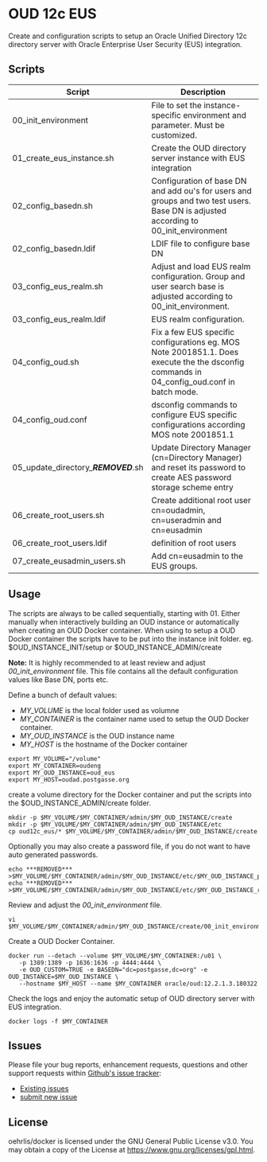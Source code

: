# OUD 12c EUS

Create and configuration scripts to setup an Oracle Unified Directory 12c directory server with Oracle Enterprise User Security (EUS) integration.

## Scripts

| Script                         | Description                                                                                                                               |
| ------------------------------ | ----------------------------------------------------------------------------------------------------------------------------------------- |
| 00_init_environment            | File to set the instance-specific environment and parameter. Must be customized.                                                          |
| 01_create_eus_instance.sh      | Create the OUD directory server instance with EUS integration                                                                             |
| 02_config_basedn.sh            | Configuration of base DN and add ou's for users and groups and two test users. Base DN is adjusted according to 00_init_environment       |
| 02_config_basedn.ldif          | LDIF file to configure base DN                                                                                                            |
| 03_config_eus_realm.sh         | Adjust and load EUS realm configuration. Group and user search base is adjusted according to 00_init_environment.                         |
| 03_config_eus_realm.ldif       | EUS realm configuration.                                                                                                                  |
| 04_config_oud.sh               | Fix a few EUS specific configurations eg. MOS Note 2001851.1. Does execute the the dsconfig commands in 04_config_oud.conf in batch mode. |
| 04_config_oud.conf             | dsconfig commands to configure EUS specific configurations according MOS note 2001851.1                                                   |
| 05_update_directory_***REMOVED***.sh | Update Directory Manager (cn=Directory Manager) and reset its password to create AES password storage scheme entry                        |
| 06_create_root_users.sh        | Create additional root user cn=oudadmin, cn=useradmin and cn=eusadmin                                                                     |
| 06_create_root_users.ldif      | definition of root users                                                                                                                  |
| 07_create_eusadmin_users.sh    | Add cn=eusadmin to the EUS groups.                                                                                                        |

## Usage

The scripts are always to be called sequentially, starting with 01. Either manually when interactively building an OUD instance or automatically when creating an OUD Docker container. When using to setup a OUD Docker container the scripts have to be put into the instance init folder. eg. $OUD_INSTANCE_INIT/setup or $OUD_INSTANCE_ADMIN/create 

**Note:** It is highly recommended to at least review and adjust _00_init_environment_ file. This file contains all the default configuration values like Base DN, ports etc.

Define a bunch of default values:
* _MY_VOLUME_ is the local folder used as volumne
* _MY_CONTAINER_ is the container name used to setup the OUD Docker container.
* _MY_OUD_INSTANCE_ is the OUD instance name
* _MY_HOST_ is the hostname of the Docker container
```
export MY_VOLUME="/volume"
export MY_CONTAINER=oudeng
export MY_OUD_INSTANCE=oud_eus
export MY_HOST=oudad.postgasse.org
```

create a volume directory for the Docker container and put the scripts into the $OUD_INSTANCE_ADMIN/create folder. 
```
mkdir -p $MY_VOLUME/$MY_CONTAINER/admin/$MY_OUD_INSTANCE/create
mkdir -p $MY_VOLUME/$MY_CONTAINER/admin/$MY_OUD_INSTANCE/etc
cp oud12c_eus/* $MY_VOLUME/$MY_CONTAINER/admin/$MY_OUD_INSTANCE/create
```

Optionally you may also create a password file, if you do not want to have auto generated passwords.
```
echo ***REMOVED*** >$MY_VOLUME/$MY_CONTAINER/admin/$MY_OUD_INSTANCE/etc/$MY_OUD_INSTANCE_pwd.txt
echo ***REMOVED*** >$MY_VOLUME/$MY_CONTAINER/admin/$MY_OUD_INSTANCE/etc/$MY_OUD_INSTANCE_root_users_pwd.txt
```

Review and adjust the _00_init_environment_ file.
```
vi $MY_VOLUME/$MY_CONTAINER/admin/$MY_OUD_INSTANCE/create/00_init_environment
```

Create a OUD Docker Container.
```
docker run --detach --volume $MY_VOLUME/$MY_CONTAINER:/u01 \
   -p 1389:1389 -p 1636:1636 -p 4444:4444 \
   -e OUD_CUSTOM=TRUE -e BASEDN="dc=postgasse,dc=org" -e OUD_INSTANCE=$MY_OUD_INSTANCE \
   --hostname $MY_HOST --name $MY_CONTAINER oracle/oud:12.2.1.3.180322
```

Check the logs and enjoy the automatic setup of OUD directory server with EUS integration.
```
docker logs -f $MY_CONTAINER
```

## Issues
Please file your bug reports, enhancement requests, questions and other support requests within [Github's issue tracker](https://help.github.com/articles/about-issues/):

* [Existing issues](https://github.com/oehrlis/oudbase/issues)
* [submit new issue](https://github.com/oehrlis/oudbase/issues/new)

## License
oehrlis/docker is licensed under the GNU General Public License v3.0. You may obtain a copy of the License at <https://www.gnu.org/licenses/gpl.html>.